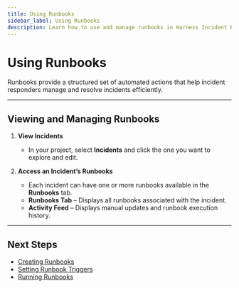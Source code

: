 ```yaml
---
title: Using Runbooks
sidebar_label: Using Runbooks
description: Learn how to use and manage runbooks in Harness Incident Response.
---
```


# Using Runbooks

Runbooks provide a structured set of automated actions that help incident responders manage and resolve incidents efficiently.

---

## Viewing and Managing Runbooks

1. **View Incidents**
   - In your project, select **Incidents** and click the one you want to explore and edit. 

2. **Access an Incident’s Runbooks**
   - Each incident can have one or more runbooks available in the **Runbooks** tab.  
   - **Runbooks Tab** – Displays all runbooks associated with the incident.  
   - **Activity Feed** – Displays manual updates and runbook execution history.  
---

## Next Steps

- [Creating Runbooks](#)
- [Setting Runbook Triggers](#)
- [Running Runbooks](#)